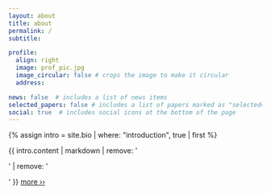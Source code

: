 ```yaml
---
layout: about
title: about
permalink: /
subtitle:

profile:
  align: right
  image: prof_pic.jpg
  image_circular: false # crops the image to make it circular
  address:

news: false  # includes a list of news items
selected_papers: false # includes a list of papers marked as "selected={true}"
social: true  # includes social icons at the bottom of the page
---
```


{% assign intro = site.bio | where: "introduction", true | first %}

{{ intro.content | markdown | remove: '<p>' | remove: '</p>' }} <a href="{{ '/bio' | relative_url }}">more &#8250;&#8250;</a>
